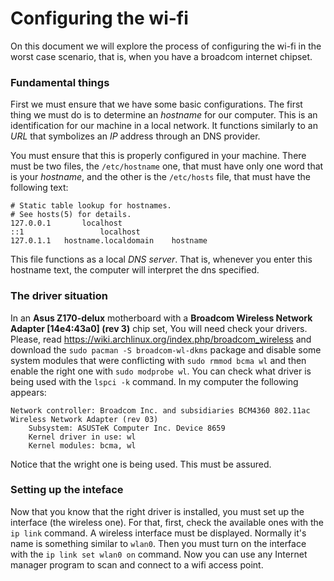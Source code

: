 # Configuring the wi-fi
On this document we will explore the process of configuring the wi-fi in the worst case scenario, that is, when you have a broadcom internet chipset.

### Fundamental things
First we must ensure that we have some basic configurations. The first thing we must do is to determine an *hostname* for our computer. This is an identification for our machine in a local network. It functions similarly to an *URL* that symbolizes an *IP* address through an DNS provider.

You must ensure that this is properly configured in your machine. There must be two files, the `/etc/hostname` one, that must have only one word that is your *hostname*, and the other is the `/etc/hosts` file, that must have the following text:

```
# Static table lookup for hostnames.
# See hosts(5) for details.
127.0.0.1		localhost
::1					localhost
127.0.1.1 	hostname.localdomain	hostname
```

This file functions as a local *DNS server*. That is, whenever you enter this hostname text, the computer will interpret the dns specified.

### The driver situation
In an **Asus Z170-delux** motherboard with a **Broadcom Wireless Network Adapter [14e4:43a0] (rev 3)** chip set, You will need check your drivers. Please, read https://wiki.archlinux.org/index.php/broadcom_wireless and download the `sudo pacman -S broadcom-wl-dkms` package and disable some system modules that were conflicting with `sudo rmmod bcma wl` and  then enable the right one with `sudo modprobe wl`.
You can check what driver is being used with the `lspci -k` command. In my computer the following appears:

```
Network controller: Broadcom Inc. and subsidiaries BCM4360 802.11ac Wireless Network Adapter (rev 03)
	Subsystem: ASUSTeK Computer Inc. Device 8659
	Kernel driver in use: wl
	Kernel modules: bcma, wl
```

Notice that the wright one is being used. This must be assured.

### Setting up the inteface
Now that you know that the right driver is installed, you must set up the interface (the wireless one). For that, first, check the available ones with the `ip link` command. A wireless interface must be displayed. Normally it's name is something similar to `wlan0`.
Then you must turn on the interface with the `ip link set wlan0 on` command.
Now you can use any Internet manager program to scan and connect to a wifi access point.

